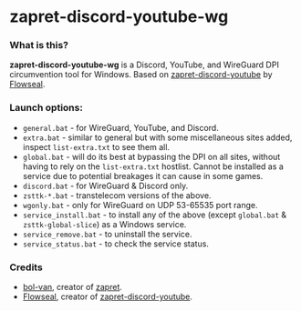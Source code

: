 # **zapret-discord-youtube-wg**
### What is this? 
**zapret-discord-youtube-wg** is a Discord, YouTube, and WireGuard DPI circumvention tool for Windows. 
Based on [zapret-discord-youtube](https://github.com/Flowseal/zapret-discord-youtube) by [Flowseal](https://github.com/Flowseal).

### Launch options:
* `general.bat` - for WireGuard, YouTube, and Discord.
* `extra.bat` - similar to general but with some miscellaneous sites added, inspect `list-extra.txt` to see them all.
* `global.bat` - will do its best at bypassing the DPI on all sites, without having to rely on the `list-extra.txt` hostlist. Cannot be installed as a service due to potential breakages it can cause in some games.
* `discord.bat` - for WireGuard & Discord only.
* `zsttk-*.bat` - transtelecom versions of the above.
* `wgonly.bat` - only for WireGuard on UDP 53-65535 port range.
* `service_install.bat` - to install any of the above (except `global.bat` & `zsttk-global-slice`) as a Windows service.
* `service_remove.bat` - to uninstall the service.
* `service_status.bat` - to check the service status.

### Credits
* [bol-van](https://github.com/bol-van), creator of [zapret](https://github.com/bol-van/zapret).
* [Flowseal](https://github.com/Flowseal), creator of [zapret-discord-youtube](https://github.com/Flowseal/zapret-discord-youtube).
